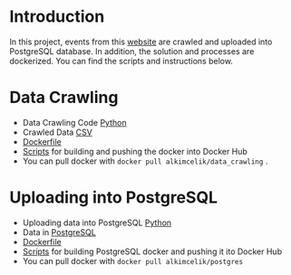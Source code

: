 # Introduction

In this project, events from this [website](https://www.lucernefestival.ch/en/program/summer-festival-23) are crawled and uploaded into PostgreSQL database. In addition, the solution and processes are dockerized. You can find the scripts and instructions below.

# Data Crawling

- Data Crawling Code [Python](https://github.com/alkimcelik/future_demand_case/blob/main/data_crawling.py)
- Crawled Data [CSV](https://github.com/alkimcelik/future_demand_case/blob/main/crawled_data.csv)
- [Dockerfile](https://github.com/alkimcelik/future_demand_case/blob/main/Dockerfile)
- [Scripts](https://github.com/alkimcelik/future_demand_case/blob/main/data_crawling_docker_instructions.md) for building and pushing the docker into Docker Hub
- You can pull docker with ```docker pull alkimcelik/data_crawling``` .

# Uploading into PostgreSQL

- Uploading data into PostgreSQL [Python](https://github.com/alkimcelik/future_demand_case/blob/main/uploading_data_to_postgresql.py)
- Data in [PostgreSQL](https://github.com/alkimcelik/future_demand_case/blob/main/future_demand_case_alkim.sql)
- [Dockerfile](https://github.com/alkimcelik/future_demand_case/blob/main/Dockerfile_postgre)
- [Scripts](https://github.com/alkimcelik/future_demand_case/blob/main/building_docker_postgresql.md) for building PostgreSQL docker and pushing it ito Docker Hub
- You can pull docker with ```docker pull alkimcelik/postgres```
